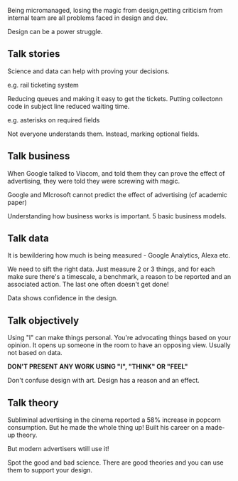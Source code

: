 Being micromanaged, losing the magic from design,getting criticism from internal team are all problems faced in design and dev.

Design can be a power struggle.

## Talk stories

Science and data can help with proving your decisions.

e.g. rail ticketing system

Reducing queues and making it easy to get the tickets. Putting collectonn code in subject line reduced waiting time.

e.g. asterisks on required fields

Not everyone understands them. Instead, marking optional fields.

## Talk business

When Google talked to Viacom, and told them they can prove the effect of advertising, they were told they were screwing with magic.

Google and MIcrosoft cannot predict the effect of advertising (cf academic paper)

Understanding how business works is important. 5 basic business models.

## Talk data

It is bewildering how much is being measured - Google Analytics, Alexa etc.

We need to sift the right data. Just measure 2 or 3 things, and for each make sure there's a timescale, a benchmark, a reason to be reported and an associated action. The last one often doesn't get done!

Data shows confidence in the design.

## Talk objectively

Using "I" can make things personal. You're advocating things based on your opinion. It opens up someone in the room to have an opposing view. Usually not based on data.

**DON'T PRESENT ANY WORK USING "I", "THINK" OR "FEEL"**

Don't confuse design with art. Design has a reason and an effect.

## Talk theory

Subliminal advertising in the cinema reported a 58% increase in popcorn consumption. But he made the whole thing up! Built his career on a made-up theory.

But modern advertisers wtill use it!

Spot the good and bad science. There are good theories and you can use them to support your design.




